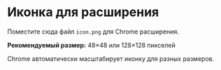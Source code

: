 # Иконка для расширения

Поместите сюда файл `icon.png` для Chrome расширения.

**Рекомендуемый размер:** 48×48 или 128×128 пикселей

Chrome автоматически масштабирует иконку для разных размеров.
